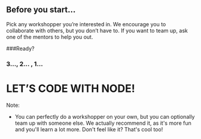 ## Before you start&hellip;

Pick any workshopper you&rsquo;re interested in. We encourage you to collaborate with others, but you don&rsquo;t have to. If you want to team up, ask one of the mentors to help you out.<!-- .element: class="fragment"  -->

###Ready?<!-- .element: class="fragment"  -->


<h3>3&hellip;<span class="fragment">, 2&hellip;</span><span class="fragment"> , 1&hellip;</span></h3>

# LET&rsquo;S CODE WITH NODE!<!-- .element: class="fragment"  -->

Note:
- You can perfectly do a workshopper on your own, but you can optionally team up with someone else. We actually recommend it, as it's more fun and you'll learn a lot more. Don't feel like it? That's cool too!
